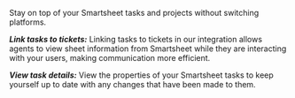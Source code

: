 Stay on top of your Smartsheet tasks and projects without switching platforms.

***Link tasks to tickets:*** Linking tasks to tickets in our integration allows agents to view sheet information from Smartsheet while they are interacting with your users, making communication more efficient.

***View task details:*** View the properties of your Smartsheet tasks to keep yourself up to date with any changes that have been made to them.